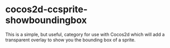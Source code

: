 cocos2d-ccsprite-showboundingbox
================================

This is a simple, but useful, category for use with Cocos2d which will add a transparent overlay to
show you the bounding box of a sprite.

